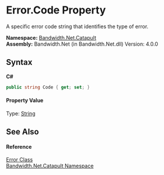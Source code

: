 ﻿# Error.Code Property 
 

A specific error code string that identifies the type of error.

**Namespace:**&nbsp;<a href ="N_Bandwidth_Net_Catapult.md">Bandwidth.Net.Catapult</a><br />**Assembly:**&nbsp;Bandwidth.Net (in Bandwidth.Net.dll) Version: 4.0.0

## Syntax

**C#**<br />
``` C#
public string Code { get; set; }
```


#### Property Value
Type: <a href="http://msdn2.microsoft.com/en-us/library/s1wwdcbf" target="_blank">String</a>

## See Also


#### Reference
<a href ="T_Bandwidth_Net_Catapult_Error.md">Error Class</a><br /><a href ="N_Bandwidth_Net_Catapult.md">Bandwidth.Net.Catapult Namespace</a><br />
